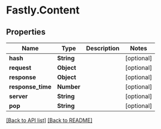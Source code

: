 # Fastly.Content

## Properties

Name | Type | Description | Notes
------------ | ------------- | ------------- | -------------
**hash** | **String** |  | [optional] 
**request** | **Object** |  | [optional] 
**response** | **Object** |  | [optional] 
**response_time** | **Number** |  | [optional] 
**server** | **String** |  | [optional] 
**pop** | **String** |  | [optional] 


[[Back to API list]](../../README.md#endpoints) [[Back to README]](../../README.md)
